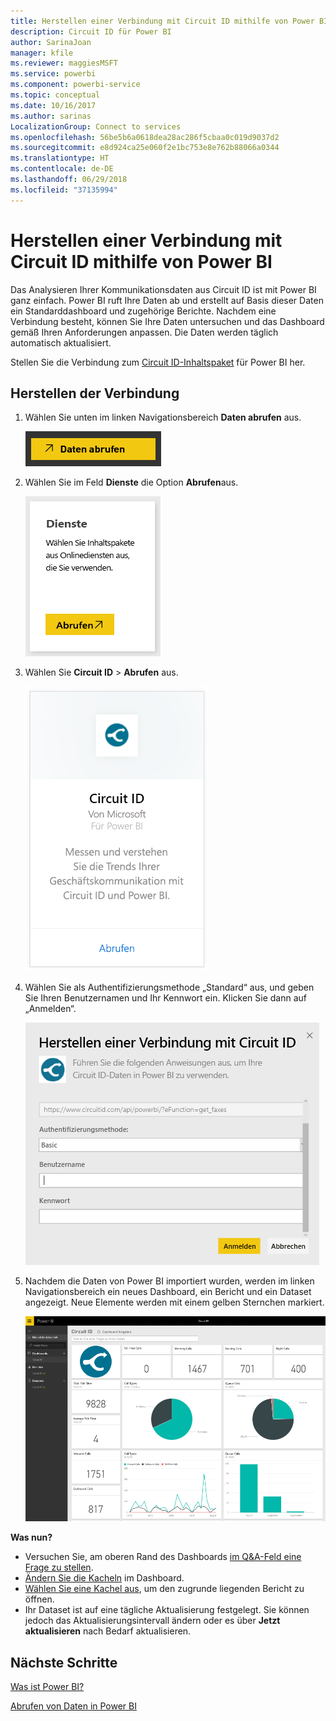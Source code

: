 ```yaml
---
title: Herstellen einer Verbindung mit Circuit ID mithilfe von Power BI
description: Circuit ID für Power BI
author: SarinaJoan
manager: kfile
ms.reviewer: maggiesMSFT
ms.service: powerbi
ms.component: powerbi-service
ms.topic: conceptual
ms.date: 10/16/2017
ms.author: sarinas
LocalizationGroup: Connect to services
ms.openlocfilehash: 56be5b6a0618dea28ac286f5cbaa0c019d9037d2
ms.sourcegitcommit: e8d924ca25e060f2e1bc753e8e762b88066a0344
ms.translationtype: HT
ms.contentlocale: de-DE
ms.lasthandoff: 06/29/2018
ms.locfileid: "37135994"
---
```

# <a name="connect-to-circuit-id-with-power-bi"></a>Herstellen einer Verbindung mit Circuit ID mithilfe von Power BI
Das Analysieren Ihrer Kommunikationsdaten aus Circuit ID ist mit Power BI ganz einfach. Power BI ruft Ihre Daten ab und erstellt auf Basis dieser Daten ein Standarddashboard und zugehörige Berichte. Nachdem eine Verbindung besteht, können Sie Ihre Daten untersuchen und das Dashboard gemäß Ihren Anforderungen anpassen. Die Daten werden täglich automatisch aktualisiert.

Stellen Sie die Verbindung zum [Circuit ID-Inhaltspaket](https://app.powerbi.com/getdata/services/circuitid) für Power BI her.

## <a name="how-to-connect"></a>Herstellen der Verbindung
1. Wählen Sie unten im linken Navigationsbereich **Daten abrufen** aus.
   
    ![](media/service-connect-to-circuit-id/getdata.png)
2. Wählen Sie im Feld **Dienste** die Option **Abrufen**aus.
   
    ![](media/service-connect-to-circuit-id/services.png)
3. Wählen Sie **Circuit ID** \> **Abrufen** aus.
   
    ![](media/service-connect-to-circuit-id/circuitid.png)
4. Wählen Sie als Authentifizierungsmethode „Standard“ aus, und geben Sie Ihren Benutzernamen und Ihr Kennwort ein. Klicken Sie dann auf „Anmelden“.
   
    ![](media/service-connect-to-circuit-id/circuitid_login.png)
5. Nachdem die Daten von Power BI importiert wurden, werden im linken Navigationsbereich ein neues Dashboard, ein Bericht und ein Dataset angezeigt. Neue Elemente werden mit einem gelben Sternchen markiert.
   
    ![](media/service-connect-to-circuit-id/circuitid_dashboard_chrome.png)

**Was nun?**

* Versuchen Sie, am oberen Rand des Dashboards [im Q&A-Feld eine Frage zu stellen](power-bi-q-and-a.md).
* [Ändern Sie die Kacheln](service-dashboard-edit-tile.md) im Dashboard.
* [Wählen Sie eine Kachel aus](service-dashboard-tiles.md), um den zugrunde liegenden Bericht zu öffnen.
* Ihr Dataset ist auf eine tägliche Aktualisierung festgelegt. Sie können jedoch das Aktualisierungsintervall ändern oder es über **Jetzt aktualisieren** nach Bedarf aktualisieren.

## <a name="next-steps"></a>Nächste Schritte
[Was ist Power BI?](power-bi-overview.md)

[Abrufen von Daten in Power BI](service-get-data.md)

